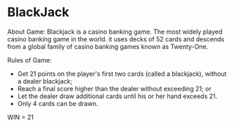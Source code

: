 # BlackJack


About Game:
Blackjack is a casino banking game. The most widely played casino banking game in the world.
it uses decks of 52 cards and descends from a global family of casino banking games known as Twenty-One. 


Rules of Game:
- Get 21 points on the player's first two cards (called a blackjack), without a dealer blackjack;
- Reach a final score higher than the dealer without exceeding 21; or
- Let the dealer draw additional cards until his or her hand exceeds 21.
- Only 4 cards can be drawn.


WIN = 21
